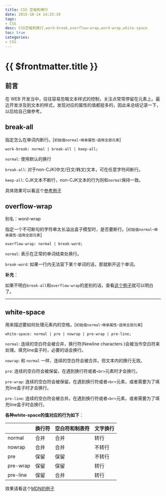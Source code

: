 ```yaml
---
title: CSS 空格和换行
date: 2015-10-14 14:25:19
tags:
- CSS
desc: CSS空格和换行,word-break,overflow-wrap,word-wrap,white-space
toc: true
categories:
- CSS
---
```


# {{ $frontmatter.title }}

## 前言

在 WEB 开发当中，往往容易忽略文本样式的控制，关注点常常停留在元素上。最近开发涉及到文本的样式，发现对应的属性的值都挺多的，因此来总结记录一下，以后给自己做参考。

<!--more-->

## break-all

指定怎么在单词内断行。[`初始值normal`-`继承属性`-`适用全部元素`]

```
work-break: normal | break-all | keep-all;
```

`normal`: 使用默认的换行

`break-all`: 对于non-CJK(中文/日文/韩文)文本，可在任意字符间断行。

`keep-all`: CJK文本不断行，non-CJK文本的行为则和`normal`保持一致。

具体效果可以看这个[参考例子](https://jsfiddle.net/5psou6y5/)

## overflow-wrap

别名：word-wrap

指定一个不可断句的字符串太长溢出盒子模型时，是否要断行。[`初始值normal`-`继承属性`-`适用全部元素`]

```
overflow-wrap: normal | break-word;
```

`normal`: 表示在正常的单词结束处换行。

`break-word`: 如果一行内无法容下某个单词的话，那就断开这个单词。

**补充**：

如果不明白`break-all`和`overflow-wrap`的差别的话，查看[这个例子](https://jsfiddle.net/ar6nha8e/)就可以明白了。

---

## white-space

用来描述要如何处理元素内的空格。[`初始值normal`-`继承属性`-`适用全部元素`]

```
white-space: normal | pre | nowrap | pre-wrap | pre-line;
```

`normal`: 连续的空白符会被合并，换行符(Newline characters )会被当作空白符来处理。填充line盒子时，必要的话会换行。

`nowrap`: 和 `normal` 一样，连续的空白符会被合并。但文本内的换行无效。

`pre`: 连续的空白符会被保留。在遇到换行符或者`<br>`元素时才会换行。

`pre-wrap`: 连续的空白符会被保留。在遇到换行符或者`<br>`元素，或者需要为了填充line盒子时才会换行。

`pre-line`: 连续的空白符会被合并。在遇到换行符或者`<br>`元素，或者需要为了填充line盒子时会换行。

**各种white-space的值对应的行为如下**：

||换行符|空白符和制表符|文字换行|
|--|--|--|--|
|normal|合并|合并|转行|
|nowrap|合并|合并|不转行|
|pre|保留|保留|不转行|
|pre-wrap|保留|保留|转行|
|pre-line|保留|合并|转行|

效果请看这个[MDN的例子](https://jsfiddle.net/hzywLx6u/)